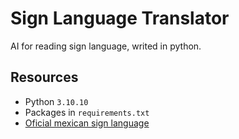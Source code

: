 # Sign Language Translator
AI for reading sign language, writed in python.

## Resources
- Python `3.10.10`
- Packages in `requirements.txt`
- [Oficial mexican sign language](https://www.conapred.org.mx/documentos_cedoc/DiccioSenas_ManosVoz_ACCSS.pdf)